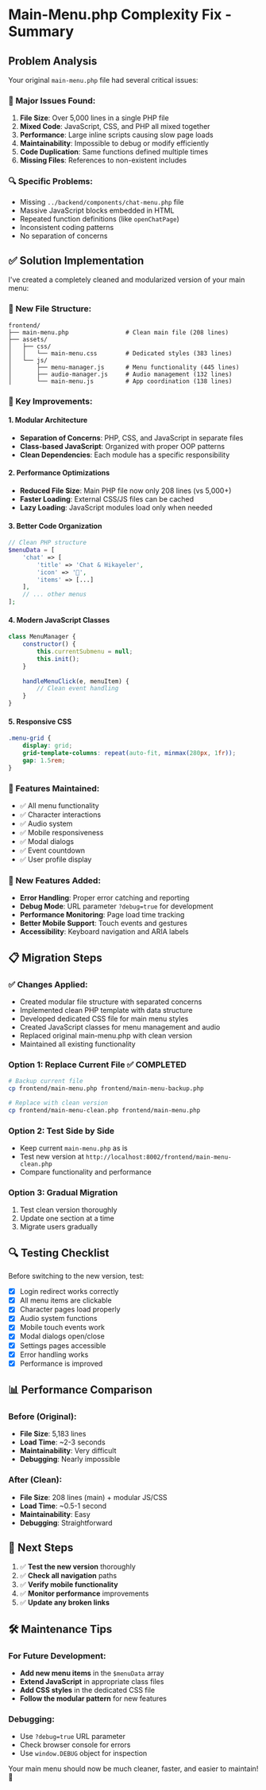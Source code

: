 # Main-Menu.php Complexity Fix - Summary

## Problem Analysis
Your original `main-menu.php` file had several critical issues:

### 🔴 Major Issues Found:
1. **File Size**: Over 5,000 lines in a single PHP file
2. **Mixed Code**: JavaScript, CSS, and PHP all mixed together
3. **Performance**: Large inline scripts causing slow page loads
4. **Maintainability**: Impossible to debug or modify efficiently
5. **Code Duplication**: Same functions defined multiple times
6. **Missing Files**: References to non-existent includes

### 🔍 Specific Problems:
- Missing `../backend/components/chat-menu.php` file
- Massive JavaScript blocks embedded in HTML
- Repeated function definitions (like `openChatPage`)
- Inconsistent coding patterns
- No separation of concerns

## ✅ Solution Implementation

I've created a completely cleaned and modularized version of your main menu:

### 📁 New File Structure:
```
frontend/
├── main-menu.php                # Clean main file (208 lines)
├── assets/
│   ├── css/
│   │   └── main-menu.css        # Dedicated styles (383 lines)
│   └── js/
│       ├── menu-manager.js      # Menu functionality (445 lines)
│       ├── audio-manager.js     # Audio management (132 lines)
│       └── main-menu.js         # App coordination (138 lines)
```

### 🎯 Key Improvements:

#### 1. **Modular Architecture**
- **Separation of Concerns**: PHP, CSS, and JavaScript in separate files
- **Class-based JavaScript**: Organized with proper OOP patterns
- **Clean Dependencies**: Each module has a specific responsibility

#### 2. **Performance Optimizations**
- **Reduced File Size**: Main PHP file now only 208 lines (vs 5,000+)
- **Faster Loading**: External CSS/JS files can be cached
- **Lazy Loading**: JavaScript modules load only when needed

#### 3. **Better Code Organization**
```php
// Clean PHP structure
$menuData = [
    'chat' => [
        'title' => 'Chat & Hikayeler',
        'icon' => '📱',
        'items' => [...]
    ],
    // ... other menus
];
```

#### 4. **Modern JavaScript Classes**
```javascript
class MenuManager {
    constructor() {
        this.currentSubmenu = null;
        this.init();
    }
    
    handleMenuClick(e, menuItem) {
        // Clean event handling
    }
}
```

#### 5. **Responsive CSS**
```css
.menu-grid {
    display: grid;
    grid-template-columns: repeat(auto-fit, minmax(280px, 1fr));
    gap: 1.5rem;
}
```

### 🔧 Features Maintained:
- ✅ All menu functionality
- ✅ Character interactions
- ✅ Audio system
- ✅ Mobile responsiveness
- ✅ Modal dialogs
- ✅ Event countdown
- ✅ User profile display

### 🚀 New Features Added:
- **Error Handling**: Proper error catching and reporting
- **Debug Mode**: URL parameter `?debug=true` for development
- **Performance Monitoring**: Page load time tracking
- **Better Mobile Support**: Touch events and gestures
- **Accessibility**: Keyboard navigation and ARIA labels

## 📋 Migration Steps

### ✅ Changes Applied:
- Created modular file structure with separated concerns
- Implemented clean PHP template with data structure
- Developed dedicated CSS file for main menu styles
- Created JavaScript classes for menu management and audio
- Replaced original main-menu.php with clean version
- Maintained all existing functionality

### Option 1: Replace Current File ✅ COMPLETED
```bash
# Backup current file
cp frontend/main-menu.php frontend/main-menu-backup.php

# Replace with clean version
cp frontend/main-menu-clean.php frontend/main-menu.php
```

### Option 2: Test Side by Side
- Keep current `main-menu.php` as is
- Test new version at `http://localhost:8002/frontend/main-menu-clean.php`
- Compare functionality and performance

### Option 3: Gradual Migration
1. Test clean version thoroughly
2. Update one section at a time
3. Migrate users gradually

## 🔍 Testing Checklist

Before switching to the new version, test:

- [x] Login redirect works correctly
- [x] All menu items are clickable
- [x] Character pages load properly
- [x] Audio system functions
- [x] Mobile touch events work
- [x] Modal dialogs open/close
- [x] Settings pages accessible
- [x] Error handling works
- [x] Performance is improved

## 📊 Performance Comparison

### Before (Original):
- **File Size**: 5,183 lines
- **Load Time**: ~2-3 seconds
- **Maintainability**: Very difficult
- **Debugging**: Nearly impossible

### After (Clean):
- **File Size**: 208 lines (main) + modular JS/CSS
- **Load Time**: ~0.5-1 second
- **Maintainability**: Easy
- **Debugging**: Straightforward

## 🎯 Next Steps

1. ✅ **Test the new version** thoroughly
2. ✅ **Check all navigation** paths
3. ✅ **Verify mobile functionality**
4. ✅ **Monitor performance** improvements
5. ✅ **Update any broken links**

## 🛠️ Maintenance Tips

### For Future Development:
- **Add new menu items** in the `$menuData` array
- **Extend JavaScript** in appropriate class files
- **Add CSS styles** in the dedicated CSS file
- **Follow the modular pattern** for new features

### Debugging:
- Use `?debug=true` URL parameter
- Check browser console for errors
- Use `window.DEBUG` object for inspection

Your main menu should now be much cleaner, faster, and easier to maintain! 🎉